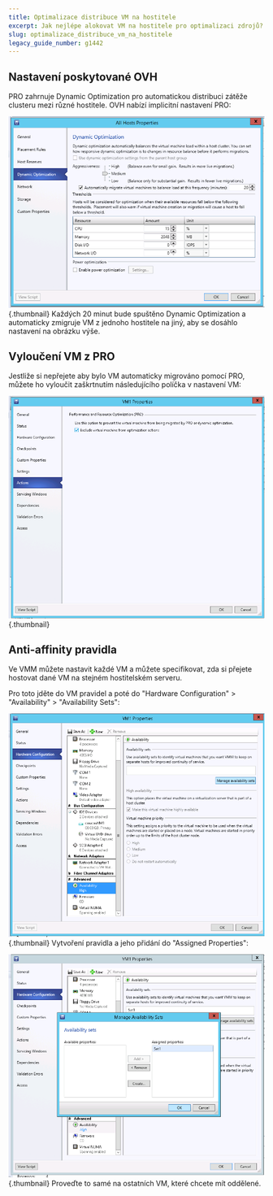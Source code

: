 ```yaml
---
title: Optimalizace distribuce VM na hostitele
excerpt: Jak nejlépe alokovat VM na hostitele pro optimalizaci zdrojů?
slug: optimalizace_distribuce_vm_na_hostitele
legacy_guide_number: g1442
---
```



## Nastavení poskytované OVH
PRO zahrnuje Dynamic Optimization pro automatickou distribuci zátěže clusteru mezi různé hostitele. 
OVH nabízí implicitní nastavení PRO:

![](images/img_1991.jpg){.thumbnail}
Každých 20 minut bude spuštěno Dynamic Optimization a automaticky zmigruje VM z jednoho hostitele na jiný, aby se dosáhlo nastavení na obrázku výše.


## Vyloučení VM z PRO
Jestliže si nepřejete aby bylo VM automaticky migrováno pomocí PRO, můžete ho vyloučit zaškrtnutím následujícího políčka v nastavení VM:

![](images/img_1992.jpg){.thumbnail}


## Anti-affinity pravidla
Ve VMM můžete nastavit každé VM a můžete specifikovat, zda si přejete hostovat dané VM na stejném hostitelském serveru.

Pro toto jděte do VM pravidel a poté do "Hardware Configuration" > "Availability" > "Availability Sets":

![](images/img_1993.jpg){.thumbnail}
Vytvoření pravidla a jeho přidání do "Assigned Properties":

![](images/img_1994.jpg){.thumbnail}
Proveďte to samé na ostatních VM, které chcete mít oddělené.

